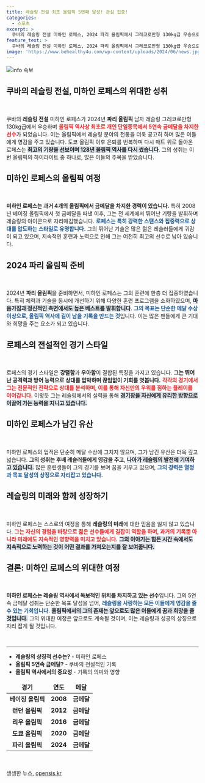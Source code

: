 ```yaml
---
title: 레슬링 전설 최초 올림픽 5연패 달성! 관심 집중!
categories:
  - 스포츠
excerpt: >
  쿠바의 레슬링 전설 미하인 로페스, 2024 파리 올림픽에서 그레코로만형 130kg급 우승으로 올림픽 역사에 한 획을 긋다! 5연속 금메달, 그의 불굴의 정신을 확인하세요!
feature_text: >
  쿠바의 레슬링 전설 미하인 로페스, 2024 파리 올림픽에서 그레코로만형 130kg급 우승으로 올림픽 역사에 한 획을 긋다! 5연속 금메달, 그의 불굴의 정신을 확인하세요!
image: 'https://www.behealthy4u.com/wp-content/uploads/2024/06/news.jpg'
---
```


<p><img src="https://www.behealthy4u.com/wp-content/uploads/2024/06/news.jpg" alt="info 속보" /></p>

<h2 data-ke-size="size26">쿠바의 레슬링 전설, 미하인 로페스의 위대한 성취</h2>

<p data-ke-size="size16">&nbsp;</p>

<p data-ke-size="size16">쿠바의 <b>레슬링 전설</b> 미하인 로페스가 2024년 <b>파리 올림픽</b> 남자 레슬링 그레코로만형 130kg급에서 우승하며 <b><span style="color: #ee2323;">올림픽 역사상 최초로 개인 단일종목에서 5연속 금메달을 차지한 선수</span></b>가 되었습니다. 이는 올림픽에서 레슬링 분야의 전통을 더욱 공고히 하며 많은 이들에게 영감을 주고 있습니다. 도쿄 올림픽 이후 은퇴를 번복하며 다시 매트 위로 돌아온 로페스는 <b><span style="background-color: #21538527;">최고의 기량을 선보이며 128년 올림픽 역사를 다시 썼습니다</span></b>. 그의 성취는 이번 올림픽의 하이라이트 중 하나로, 많은 이들의 주목을 받았습니다.</p>

<h2 data-ke-size="size26">미하인 로페스의 올림픽 여정</h2>

<p data-ke-size="size16">&nbsp;</p>

<p data-ke-size="size16"><b>미하인 로페스는 과거 4개의 올림픽에서 금메달을 차지한 경력이 있습니다.</b> 특히 2008년 베이징 올림픽에서 첫 금메달을 따낸 이후, 그는 전 세계에서 뛰어난 기량을 발휘하며 레슬링의 아이콘으로 자리매김했습니다. <b><span style="color: #1a5490;">로페스는 특히 강력한 스탠스와 집중력으로 상대를 압도하는 스타일로 유명합니다.</span></b> 그의 뛰어난 기술은 많은 젊은 레슬러들에게 귀감이 되고 있으며, 지속적인 훈련과 노력으로 인해 그는 여전히 최고의 선수로 남아 있습니다.</p>

<h2 data-ke-size="size26">2024 파리 올림픽 준비</h2>

<p data-ke-size="size16">&nbsp;</p>

<p data-ke-size="size16">2024년 <b>파리 올림픽</b>을 준비하면서, 미하인 로페스는 그의 훈련에 한층 더 집중하였습니다. 특히 체력과 기술을 동시에 개선하기 위해 다양한 훈련 프로그램을 소화하였으며, <b><span style="background-color: #21538527;">마음가짐과 정신적인 측면에서도 높은 베스트를 발휘합니다</span></b>. <b><span style="color: #1a5490;">그의 목표는 단순한 메달 수상 이상으로, 올림픽 역사에 길이 남을 기록을 만드는 것</span></b>입니다. 이는 많은 팬들에게 큰 기대와 희망을 주는 요소가 되고 있습니다.</p>

<h2 data-ke-size="size26">로페스의 전설적인 경기 스타일</h2>

<p data-ke-size="size16">&nbsp;</p>

<p data-ke-size="size16">로페스의 경기 스타일은 <b>강렬함</b>과 <b>우아함</b>이 결합된 특징을 가지고 있습니다. <b>그는 뛰어난 공격력과 방어 능력으로 상대를 압박하며 끊임없이 기회를 엿봅니다.</b> <b><span style="color: #ee2323;">각각의 경기에서 그는 전문적인 전략으로 상대를 분석하며, 이를 통해 자신만의 우위를 점하는 플레이를 이어갑니다.</span></b> 이렇듯 그는 레슬링에서의 실력을 통해 <b><span style="background-color: #21538527;">경기장을 자신에게 유리한 방향으로 이끌어 가는 능력을 지니고 있습니다.</span></b></p>

<h2 data-ke-size="size26">미하인 로페스가 남긴 유산</h2>

<p data-ke-size="size16">&nbsp;</p>

<p data-ke-size="size16">미하인 로페스의 업적은 단순히 메달 수상에 그치지 않으며, 그가 남긴 유산은 더욱 깊고 넓습니다. <b>그의 성취는 후배 레슬러들에게 영감을 주고</b>, <b><span style="background-color: #21538527;">나아가 레슬링의 발전에 기여하고 있습니다.</span></b> 많은 훈련생들이 그의 경기를 보며 꿈을 키우고 있으며, <b><span style="color: #1a5490;">그의 경력은 열정과 목표 달성의 상징으로 자리잡고 있습니다.</span></b></p>

<h2 data-ke-size="size26">레슬링의 미래와 함께 성장하기</h2>

<p data-ke-size="size16">&nbsp;</p>

<p data-ke-size="size16">미하인 로페스는 스스로의 여정을 통해 <b>레슬링의 미래</b>에 대한 믿음을 잃지 않고 있습니다. <b><span style="color: #ee2323;">그는 자신의 경험을 바탕으로 젊은 선수들에게 길잡이 역할을 하며, 과거의 기록뿐 아니라 미래에도 지속적인 영향력을 미치고 있습니다.</span></b> <b><span style="background-color: #21538527;">그의 이야기는 힘든 시간 속에서도 지속적으로 노력하는 것이 어떤 결과를 가져오는지를 잘 보여줍니다.</span></b></p>

<h2 data-ke-size="size26">결론: 미하인 로페스의 위대한 여정</h2>

<p data-ke-size="size16">&nbsp;</p>

<p data-ke-size="size16"><b>미하인 로페스는 레슬링 역사에서 독보적인 위치를 차지하고 있는 선수</b>입니다. 그의 5연속 금메달 성취는 단순한 목표 달성을 넘어, <b><span style="color: #1a5490;">레슬링을 사랑하는 모든 이들에게 영감을 줄 수 있는 기회입니다.</span></b> <b><span style="background-color: #21538527;">올림픽에서의 그의 존재는 앞으로도 많은 이들에게 꿈과 희망을 줄 것입니다.</span></b> 그의 위대한 여정은 앞으로도 계속될 것이며, 이는 레슬링과 성공의 상징으로 자리 잡게 될 것입니다.</p>

<p data-ke-size="size16">&nbsp;</p>

<hr>

<ul>
    <li><b>레슬링의 상징적 선수는?</b> - 미하인 로페스</li>
    <li><b>올림픽 5연속 금메달?</b> - 쿠바의 전설적인 기록</li>
    <li><b>올림픽 역사에서의 중요성</b> - 기록의 의미와 영향</li>
</ul>

<table style="width: 100%;">
    <thead>
        <tr>
            <td style="text-align: center; height: 30px;"><b>경기</b></td>
            <td style="text-align: center; height: 30px;"><b>연도</b></td>
            <td style="text-align: center; height: 30px;"><b>메달</b></td>
        </tr>
    </thead>
    <tbody>
        <tr>
            <td style="text-align: center; height: 17px;"><b>베이징 올림픽</b></td>
            <td style="text-align: center; height: 17px;"><b>2008</b></td>
            <td style="text-align: center; height: 17px;"><b>금메달</b></td>
        </tr>
        <tr>
            <td style="text-align: center; height: 17px;"><b>런던 올림픽</b></td>
            <td style="text-align: center; height: 17px;"><b>2012</b></td>
            <td style="text-align: center; height: 17px;"><b>금메달</b></td>
        </tr>
        <tr>
            <td style="text-align: center; height: 17px;"><b>리우 올림픽</b></td>
            <td style="text-align: center; height: 17px;"><b>2016</b></td>
            <td style="text-align: center; height: 17px;"><b>금메달</b></td>
        </tr>
        <tr>
            <td style="text-align: center; height: 17px;"><b>도쿄 올림픽</b></td>
            <td style="text-align: center; height: 17px;"><b>2020</b></td>
            <td style="text-align: center; height: 17px;"><b>금메달</b></td>
        </tr>
        <tr>
            <td style="text-align: center; height: 17px;"><b>파리 올림픽</b></td>
            <td style="text-align: center; height: 17px;"><b>2024</b></td>
            <td style="text-align: center; height: 17px;"><b>금메달</b></td>
        </tr>
    </tbody>
</table>

<p data-ke-size="size16">&nbsp;</p>
생생한 뉴스, <a href="https://opensis.kr" rel="dofollow">opensis.kr</a>


